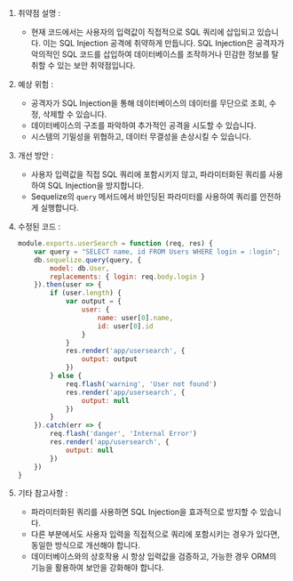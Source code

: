 1. 취약점 설명 :
   - 현재 코드에서는 사용자의 입력값이 직접적으로 SQL 쿼리에 삽입되고 있습니다. 이는 SQL Injection 공격에 취약하게 만듭니다. SQL Injection은 공격자가 악의적인 SQL 코드를 삽입하여 데이터베이스를 조작하거나 민감한 정보를 탈취할 수 있는 보안 취약점입니다.

2. 예상 위험 :
   - 공격자가 SQL Injection을 통해 데이터베이스의 데이터를 무단으로 조회, 수정, 삭제할 수 있습니다.
   - 데이터베이스의 구조를 파악하여 추가적인 공격을 시도할 수 있습니다.
   - 시스템의 기밀성을 위협하고, 데이터 무결성을 손상시킬 수 있습니다.

3. 개선 방안 :
   - 사용자 입력값을 직접 SQL 쿼리에 포함시키지 않고, 파라미터화된 쿼리를 사용하여 SQL Injection을 방지합니다.
   - Sequelize의 `query` 메서드에서 바인딩된 파라미터를 사용하여 쿼리를 안전하게 실행합니다.

4. 수정된 코드 :
   ```javascript
   module.exports.userSearch = function (req, res) {
       var query = "SELECT name, id FROM Users WHERE login = :login";
       db.sequelize.query(query, {
           model: db.User,
           replacements: { login: req.body.login }
       }).then(user => {
           if (user.length) {
               var output = {
                   user: {
                       name: user[0].name,
                       id: user[0].id
                   }
               }
               res.render('app/usersearch', {
                   output: output
               })
           } else {
               req.flash('warning', 'User not found')
               res.render('app/usersearch', {
                   output: null
               })
           }
       }).catch(err => {
           req.flash('danger', 'Internal Error')
           res.render('app/usersearch', {
               output: null
           })
       })
   }
   ```

5. 기타 참고사항 :
   - 파라미터화된 쿼리를 사용하면 SQL Injection을 효과적으로 방지할 수 있습니다.
   - 다른 부분에서도 사용자 입력을 직접적으로 쿼리에 포함시키는 경우가 있다면, 동일한 방식으로 개선해야 합니다.
   - 데이터베이스와의 상호작용 시 항상 입력값을 검증하고, 가능한 경우 ORM의 기능을 활용하여 보안을 강화해야 합니다.